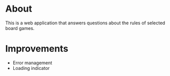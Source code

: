 # About
This is a web application that answers questions about the rules of selected board games.

# Improvements

- Error management
- Loading indicator

